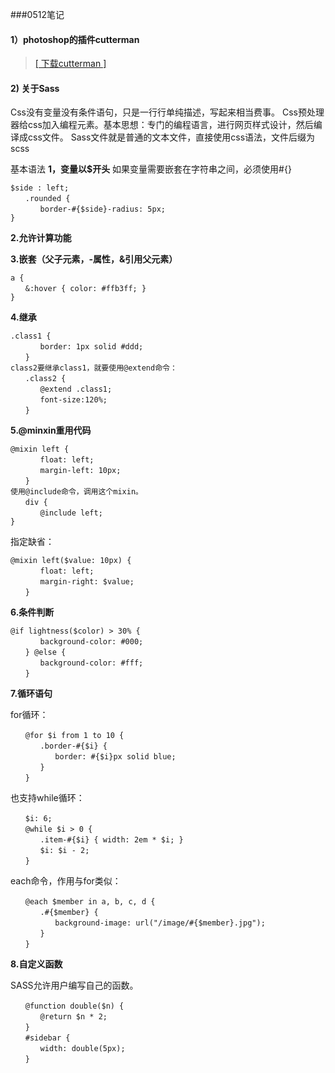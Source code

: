 ###0512笔记  

#### 1）photoshop的插件cutterman

>[[ 下载cutterman ]](http://www.cutterman.cn/)   

   

#### 2) 关于Sass

Css没有变量没有条件语句，只是一行行单纯描述，写起来相当费事。
Css预处理器给css加入编程元素。基本思想：专门的编程语言，进行网页样式设计，然后编译成css文件。
Sass文件就是普通的文本文件，直接使用css语法，文件后缀为scss

基本语法
**1，变量以$开头**
如果变量需要嵌套在字符串之间，必须使用#{}

	$side : left;
	　　.rounded {
	　　　　border-#{$side}-radius: 5px;
	}

**2.允许计算功能**

**3.嵌套（父子元素，-属性，&引用父元素）**

	a {
	　　&:hover { color: #ffb3ff; }
	}

**4.继承**

	.class1 {
	　　　　border: 1px solid #ddd;
	　　}
	class2要继承class1，就要使用@extend命令：
	　　.class2 {
	　　　　@extend .class1;
	　　　　font-size:120%;
	　　}

**5.@minxin重用代码**

	@mixin left {
	　　　　float: left;
	　　　　margin-left: 10px;
	　　}
	使用@include命令，调用这个mixin。
	　　div {
	　　　　@include left;
	}
指定缺省：

	@mixin left($value: 10px) {
	　　　　float: left;
	　　　　margin-right: $value;
	　　}

**6.条件判断**

	@if lightness($color) > 30% {
	　　　　background-color: #000;
	　　} @else {
	　　　　background-color: #fff;
	　　}

**7.循环语句**

for循环：

	　　@for $i from 1 to 10 {
	　　　　.border-#{$i} {
	　　　　　　border: #{$i}px solid blue;
	　　　　}
	　　}

也支持while循环：

	　　$i: 6;
	　　@while $i > 0 {
	　　　　.item-#{$i} { width: 2em * $i; }
	　　　　$i: $i - 2;
	　　}
each命令，作用与for类似：

	　　@each $member in a, b, c, d {
	　　　　.#{$member} {
	　　　　　　background-image: url("/image/#{$member}.jpg");
	　　　　}
	　　}

**8.自定义函数**

SASS允许用户编写自己的函数。

	　　@function double($n) {
	　　　　@return $n * 2;
	　　}
	　　#sidebar {
	　　　　width: double(5px);
	　　}


